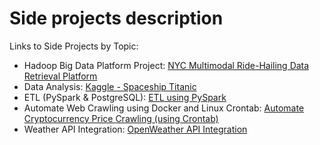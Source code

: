 
# Side projects description
Links to Side Projects by Topic:
- Hadoop Big Data Platform Project: [NYC Multimodal Ride-Hailing Data Retrieval Platform](https://github.com/TicyYang/NYC_Multimodal_Ride-Hailing_Data_Retrieval_Platform/tree/main)
- Data Analysis: [Kaggle - Spaceship Titanic](https://github.com/TicyYang/kaggle_spaceship_titanic_analysis)
- ETL (PySpark & PostgreSQL): [ETL using PySpark](https://github.com/TicyYang/ETL_with_PySpark)
- Automate Web Crawling using Docker and Linux Crontab: [Automate Cryptocurrency Price Crawling (using Crontab)](https://github.com/TicyYang/cron_crypto_price)
- Weather API Integration: [OpenWeather API Integration](https://github.com/TicyYang/OpenWeather_API_connection)
